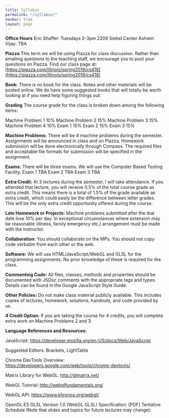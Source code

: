 ```yaml
---
title: Syllabus
permalink: "/syllabus/"
navbar: true
layout: page
---
```


**Office Hours**
Eric Shaffer: Tuesdays 2-3pm 2209 Siebel Center
Ashwin Vijay: TBA

**Piazza**
This term we will be using Piazza for class discussion. Rather than emailing questions to the teaching staff, we encourage you to post your questions on Piazza. 
Find our class page at:  [https://piazza.com/illinois/spring2019/cs418](https://piazza.com/illinois/spring2019/cs418)

**Book:**
There is no book for the class. Notes and other materials will be posted online.
We do have some suggested books that will totally be worth looking at if you need help figuring things out:

**Grading**
The course grade for the class is broken down among the following items:

Machine Problem 1	 10%
Machine Problem 2	 15%
Machine Problem 3	 15%
Machine Problem 4	 10%
Exam 1	 15%
Exam 2 	15%
Exam 3	 15%
 
**Machine Problems:**
There will be 4 machine problems during the semester. Assignments will be announced in class and on Piazza. Homework submission will be done electronically through Compass. The required files and acceptable file formats for submission will be specified in the assignment.

**Exams:**
There will be three exams. We will use the Computer Based Testing Facility. 
Exam 1 TBA
Exam 2 TBA
Exam 3 TBA

**Extra Credit:**
At 3 lectures during the semester, I will take attendance. If you attended that lecture, you will receive 0.5% of the total course grade as extra credit. This means there is a total of 1.5% of the grade available as extra credit, which could easily be the difference between letter grades. This will be the only extra credit opportunity offered during the course.

**Late Homework or Projects:**
Machine problems submitted after the due date lose 10% per day. In exceptional circumstances where extension may be reasonable (illness, family emergency etc.) arrangement must be made with the instructor.

**Collaboration:**
You should collaborate on the MPs. You should not copy code verbatim from each other or the web. 

**Software:**
 We will use HTML/JavaScript/WebGL and GLSL for the programming assignments. No prior knowledge of these is required for the class.

**Commenting Code:**
 All files, classes, methods and properties should be documented with JSDoc comments with the appropriate tags and types.
 Details can be found in the Google JavaScript Style Guide.

**Other Policies:**
Do not make class material publicly available. This includes copies of lectures, homework, solutions, handouts, and code provided by us.

**4 Credit Option:**
If you are taking the course for 4 credits, you will complete extra work on Machine Problems 2 and  3.

**Language References and Resources:**

JavaScript:  https://developer.mozilla.org/en-US/docs/Web/JavaScript
 
Suggested Editors: Brackets, LightTable
 
Chrome DevTools Overview: https://developers.google.com/web/tools/chrome-devtools/
 
Matrix Library for WebGL: http://glmatrix.net/
 
WebGL Tutorial: http://webglfundamentals.org/
 
WebGL API: https://www.khronos.org/webgl/
 
OpenGL ES GLSL Version 1.0 (WebGL GLSL) Specification: [PDF] 
Tentative Schedule (Note that slides and topics for future lectures may change):


